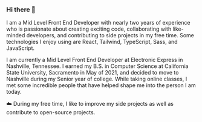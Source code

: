 ### Hi there 👋

I am a Mid Level Front End Developer with nearly two years of experience who is passionate about creating exciting code, collaborating with like-minded developers, and contributing to side projects in my free time. Some technologies I enjoy using are React, Tailwind, TypeScript, Sass, and JavaScript.

I am currently a Mid Level Front End Developer at Electronic Express in Nashville, Tennessee.  I earned my B.S. in Computer Science at California State University, Sacramento in May of 2021, and decided to move to Nashville during my Senior year of college.  While taking online classes, I met some incredible people that have helped shape me into the person I am today.

☁️ During my free time, I like to improve my side projects as well as contribute to open-source projects.
